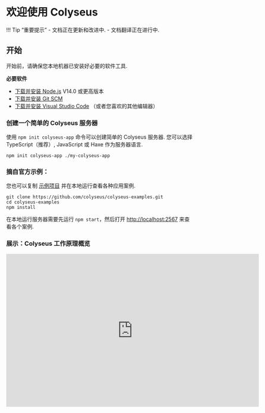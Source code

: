 # 欢迎使用 Colyseus

!!! Tip “重要提示”
    - 文档正在更新和改进中.
    - 文档翻译正在进行中.



## 开始

开始前，请确保您本地机器已安装好必要的软件工具.

**必要软件**

- [下载并安装 Node.js](https://nodejs.org/) V14.0 或更高版本
- [下载并安装 Git SCM](https://git-scm.com/downloads)
- [下载并安装 Visual Studio Code](https://code.visualstudio.com/) （或者您喜欢的其他编辑器）

### 创建一个简单的 Colyseus 服务器

使用 `npm init colyseus-app` 命令可以创建简单的 Colyseus 服务器. 您可以选择 TypeScript（推荐）, JavaScript 或 Haxe 作为服务器语言.

```
npm init colyseus-app ./my-colyseus-app
```

### 摘自官方示例：

您也可以复制 [示例项目](https://github.com/colyseus/colyseus-examples) 并在本地运行查看各种应用案例.

```
git clone https://github.com/colyseus/colyseus-examples.git
cd colyseus-examples
npm install
```

在本地运行服务器需要先运行 `npm start`，然后打开 [http://localhost:2567](http://localhost:2567) 来查看各个案例.

### 展示：Colyseus 工作原理概览

<center>
    <iframe src="https://docs.google.com/presentation/d/e/2PACX-1vSjJtmU-SIkng_bFQ5z1000M6nPSoAoQL54j0Y_Cbg7R5tRe9FXLKaBmcKbY_iyEpnMqQGDjx_335QJ/embed?start=false&loop=false&delayms=3000" frameborder="0" width="680" height="411" allowfullscreen="true" mozallowfullscreen="true" webkitallowfullscreen="true"></iframe>
</center>
